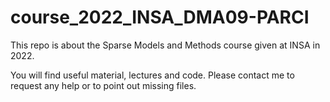 # course_2022_INSA_DMA09-PARCI

This repo is about the Sparse Models and Methods course given at INSA in 2022.

You will find useful material, lectures and code. Please contact me to request any help or to point out missing files.
